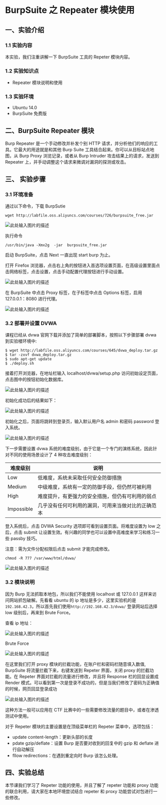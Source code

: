 # BurpSuite 之 Repeater 模块使用

## 一、实验介绍

### 1.1 实验内容

本实验，我们注重讲解一下 BurpSuite 工具的 Repeter 模块内容。

### 1.2 实验知识点

- Repeater 模块说明和使用

### 1.3 实验环境

- Ubuntu 14.0
- BurpSuite 免费版

## 二、BurpSuite Repeater 模块

Burp Repeater 是一个手动修改并补发个别 HTTP 请求，并分析他们的响应的工具。它最大的用途就是和其他 Burp Suite 工具结合起来。你可以从目标站点地图，从 Burp Proxy 浏览记录，或者从 Burp Intruder 攻击结果上的请求，发送到 Repeater 上，并手动调整这个请求来微调对漏洞的探测或攻击。

## 三、 实验步骤

### 3.1 环境准备

通过以下命令，下载 BurpSutie

```
wget http://labfile.oss.aliyuncs.com/courses/726/burpsuite_free.jar

```

![此处输入图片的描述](https://dn-anything-about-doc.qbox.me/document-uid450546labid3002timestamp1496631648347.png/wm)

执行命令

```
/usr/bin/java -Xmx2g  -jar  burpsuite_free.jar

```

启动 BurpSuite，点击 Next 一直出现 start burp 为止。

打开 Firefox 浏览器，点击右上角的按钮进入首选项设置页面，在高级设置里面点击网络标签，点击设置，点击手动配置代理按钮进行手动设置。

![此处输入图片的描述](https://dn-anything-about-doc.qbox.me/document-uid450546labid3002timestamp1496632344696.png/wm)

在 BurpSuite 中点击 Proxy 标签，在子标签中点击 Options 标签，启用 127.0.0.1：8080 进行代理。

![此处输入图片的描述](https://dn-anything-about-doc.qbox.me/document-uid450546labid3002timestamp1496632518282.png/wm)

### 3.2 部署并设置 DVWA

课程已经从 dvwa 官网下载并添加了简单的部署脚本，按照以下步骤部署 dvwa 到实验楼环境中:

```
$ wget http://labfile.oss.aliyuncs.com/courses/645/dvwa_deploy.tar.gz
$ tar -zxvf dvwa_deploy.tar.gz
$ sudo apt-get update 
$ ./deploy.sh

```

接着打开浏览器，在地址栏输入 localhost/dvwa/setup.php 访问初始设定页面，点击图中的按钮初始化数据库。

![此处输入图片的描述](https://dn-anything-about-doc.qbox.me/document-uid8623labid2393timestamp1481181007920.png/wm)

初始化成功后的结果如下：

![此处输入图片的描述](https://dn-anything-about-doc.qbox.me/document-uid8623labid2393timestamp1481181009890.png/wm)

初始化之后，页面将跳转到登录页，输入默认用户名 admin 和密码 password 登入系统。

![此处输入图片的描述](https://dn-anything-about-doc.qbox.me/document-uid8623labid2393timestamp1481181010079.png/wm)

下一步需要设置 dvwa 系统的难度级别，由于它是一个专门的演练系统，因此针对不同的使用场景设计了 4 种攻击难度级别：

| 难度级别       | 说明                        |
| ---------- | ------------------------- |
| Low        | 低难度，系统未采取任何安全防御措施         |
| Medium     | 中级难度，系统有一定的防御手段，但仍然可被利用   |
| High       | 难度提升，有更强力的安全措施，但仍有可利用的弱点  |
| Impossible | 几乎没有任何可利用的漏洞，可用来当做对比的正确范本 |

登入系统后，点击 DVWA Security 选项即可看到设置页面。将难度设置为 low 之后，点击 submit 让设置生效。有兴趣的同学也可以设置中高难度来学习和练习一些 passby 技巧。

注意：需为文件分配权限后点击 submit 才能完成修改。

```
chmod -R 777 /var/www/html/dvwa/

```

![此处输入图片的描述](https://dn-anything-about-doc.qbox.me/document-uid8623labid2393timestamp1481181010462.png/wm)

### 3.2 模块说明

因为 Burp 无法抓取本地包，所以我们不能使用 localhost 或 127.0.0.1 这样来访问网站抓包破解。先看看 ubuntu 的 ip 地址是多少，这里实验机的是`192.168.42.3`，所以首先我们使用`http://192.168.42.3/dvwa/` 登录网站后选择 low 级别后，再来到 Brute Force。

查看 ip 地址：

![此处输入图片的描述](https://dn-anything-about-doc.qbox.me/document-uid8623labid2393timestamp1481184257211.png/wm)

Brute Force

![此处输入图片的描述](https://dn-anything-about-doc.qbox.me/document-uid8623labid2393timestamp1481184875965.png/wm)

在这里我们打开 proxy 模块的拦截功能，在账户栏和密码栏随意填入数值, BurpSuite 将流量拦截下来，右键发送到 Repeter 界面，关闭 proxy 的拦截功能。在 Repeter 界面对拦截的流量进行修改，并且将 Response 栏的回显设置成 Render 模式。可以看到第一次是登录不成功的，但是当我们修改了密码为正确值的时候，网页回显登录成功

![此处输入图片的描述](https://dn-anything-about-doc.qbox.me/document-uid450546labid3013timestamp1497405706143.png/wm)

这种方法一般可以应用在 CTF 比赛中的一些需要修改流量的题目中，或者在渗透测试中使用。

对于 Repeter 模块的主要设置是在顶级菜单栏的 Repeter 菜单中，选项包括：

- update content-length：更新头部的长度
- pdate gzip/deflate：设置 Burp 是否要对收到的回复中的 gzip 和 deflate 进行自动解压
- fllow redirections：在遇到重定向时 Burp 该怎么处理。

## 四、实验总结

本节课我们学习了 Repeter 功能的使用，并且了解了 repeter 功能和 proxy 功能的联合利用，请大家在本地环境尝试结合 repeter 和 proxy 功能尝试对包进行一些修改。